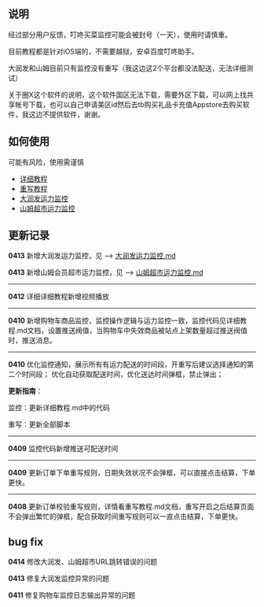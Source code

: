 ## 说明

经过部分用户反馈，叮咚买菜监控可能会被封号（一天），使用时请慎重。

目前教程都是针对iOS端的，不需要越狱，安卓百度叮咚助手。

大润发和山姆目前只有监控没有重写（我这边这2个平台都没法配送，无法详细测试）

关于圈X这个软件的说明，这个软件国区无法下载，需要外区下载，可以网上找共享帐号下载，也可以自己申请美区id然后去tb购买礼品卡充值Appstore去购买软件，我这边不提供软件，谢谢。

## 如何使用
可能有风险，使用需谨慎

- [详细教程](https://github.com/wu491925129/script/blob/main/%E8%AF%A6%E7%BB%86%E6%95%99%E7%A8%8B.md)
- [重写教程](https://github.com/wu491925129/script/blob/main/%E9%87%8D%E5%86%99%E6%95%99%E7%A8%8B.md)
- [大润发运力监控](https://github.com/wu491925129/script/blob/main/%E5%A4%A7%E6%B6%A6%E5%8F%91%E8%BF%90%E5%8A%9B%E7%9B%91%E6%8E%A7.md)
- [山姆超市运力监控](https://github.com/wu491925129/script/blob/main/%E5%B1%B1%E5%A7%86%E8%B6%85%E5%B8%82%E8%BF%90%E5%8A%9B%E7%9B%91%E6%8E%A7.md)

## 更新记录

**0413** 新增大润发运力监控，见 --> [大润发运力监控.md](https://github.com/wu491925129/script/blob/main/%E5%A4%A7%E6%B6%A6%E5%8F%91%E8%BF%90%E5%8A%9B%E7%9B%91%E6%8E%A7.md)

**0413** 新增山姆会员超市运力监控，见 --> [山姆超市运力监控.md](https://github.com/wu491925129/script/blob/main/%E5%B1%B1%E5%A7%86%E8%B6%85%E5%B8%82%E8%BF%90%E5%8A%9B%E7%9B%91%E6%8E%A7.md)

---
**0412** 详细详细教程新增视频播放

---

**0410** 新增购物车商品监控，监控操作逻辑与运力监控一致，监控代码见详细教程.md文档，设置推送阀值，当购物车中失效商品被站点上架数量超过推送阀值时，推送消息。

---

**0410** 优化监控通知，展示所有有运力配送的时间段，开重写后建议选择通知的第二个时间段；
优化自动获取配送时间，优化送达时间弹框，禁止弹出；

**更新指南**：

监控：更新详细教程.md中的代码

重写：更新全部脚本

---

**0409** 监控代码新增推送可配送时间

---

**0409** 更新订单下单重写规则，日期失效状况不会弹框，可以直接点击结算，下单更快。

---
**0408** 更新订单校验重写规则，详情看重写教程.md文档，重写开启之后结算页面不会弹出繁忙的弹框，配合获取时间重写规则可以一直点击结算，下单更快。

## bug fix

**0414** 修改大润发、山姆超市URL跳转错误的问题

**0413** 修复大润发监控异常的问题

**0411** 修复购物车监控日志输出异常的问题
